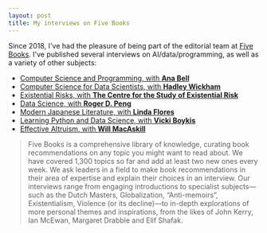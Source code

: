 ```yaml
---
layout: post
title: My interviews on Five Books
---
```


Since 2018, I've had the pleasure of being part of the editorial team at [Five Books](https://www.fivebooks.com). I've published several interviews on AI/data/programming, as well as a variety of other subjects:

* [Computer Science and Programming, with **Ana Bell**](https://fivebooks.com/best-books/programming-computer-science-ana-bell/)
* [Computer Science for Data Scientists, with **Hadley Wickham**](https://fivebooks.com/best-books/computer-science-data-science-hadley-wickham/)
* [Existential Risks, with **The Centre for the Study of Existential Risk**](https://fivebooks.com/best-books/existential-risks-cambridge-cser/)
* [Data Science, with **Roger D. Peng**](https://fivebooks.com/best-books/data-science-roger-peng/)
* [Modern Japanese Literature, with **Linda Flores**](https://fivebooks.com/best-books/modern-japanese-literature-linda-flores/)
* [Learning Python and Data Science, with **Vicki Boykis**](https://fivebooks.com/best-books/learning-python-and-data-science-vicki-boykis/)
* [Effective Altruism, with **Will MacAskill**](https://fivebooks.com/best-books/effective-altruism-will-macaskill/)

> Five Books is a comprehensive library of knowledge, curating book recommendations on any topic you might want to read about. We have covered 1,300 topics so far and add at least two new ones every week. We ask leaders in a field to make book recommendations in their area of expertise and explain their choices in an interview. Our interviews range from engaging introductions to specialist subjects—such as the Dutch Masters, Globalization, “Anti-memoirs”, Existentialism, Violence (or its decline)—to in-depth explorations of more personal themes and inspirations, from the likes of John Kerry, Ian McEwan, Margaret Drabble and Elif Shafak.
